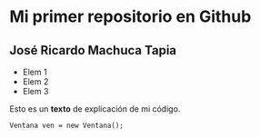 # Mi primer repositorio en Github

## José Ricardo Machuca Tapia

- Elem 1
- Elem 2
- Elem 3
 
Esto es un **texto** de explicación de mi código.

`
Ventana ven = new Ventana();
`
